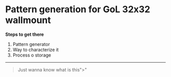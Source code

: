 # Pattern generation for GoL 32x32 wallmount
**Steps to get there**
1. Pattern generator
2. Way to characterize it
3. Process o storage
---

> Just wanna know what is this">"
